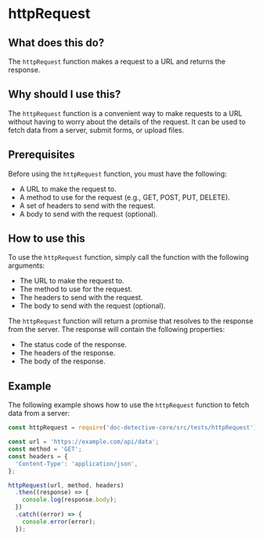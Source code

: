 
  
   # **httpRequest**

## What does this do?

The `httpRequest` function makes a request to a URL and returns the response.

## Why should I use this?

The `httpRequest` function is a convenient way to make requests to a URL without having to worry about the details of the request. It can be used to fetch data from a server, submit forms, or upload files.

## Prerequisites

Before using the `httpRequest` function, you must have the following:

* A URL to make the request to.
* A method to use for the request (e.g., GET, POST, PUT, DELETE).
* A set of headers to send with the request.
* A body to send with the request (optional).

## How to use this

To use the `httpRequest` function, simply call the function with the following arguments:

* The URL to make the request to.
* The method to use for the request.
* The headers to send with the request.
* The body to send with the request (optional).

The `httpRequest` function will return a promise that resolves to the response from the server. The response will contain the following properties:

* The status code of the response.
* The headers of the response.
* The body of the response.

## Example

The following example shows how to use the `httpRequest` function to fetch data from a server:

```javascript
const httpRequest = require('doc-detective-core/src/tests/httpRequest');

const url = 'https://example.com/api/data';
const method = 'GET';
const headers = {
  'Content-Type': 'application/json',
};

httpRequest(url, method, headers)
  .then((response) => {
    console.log(response.body);
  })
  .catch((error) => {
    console.error(error);
  });
```
  
  